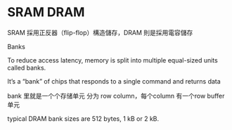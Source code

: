 # SRAM DRAM

SRAM 採用正反器（flip-flop）構造儲存，DRAM 則是採用電容儲存



Banks

To reduce access latency, memory is split into multiple equal-sized units called banks.
 
 It’s a “bank” of chips that responds to a
single command and returns data


bank 里就是一个个存储单元 分为 row column，每个column 有一个row buffer 单元

typical DRAM bank sizes are 512 bytes, 1 kB or 2 kB.